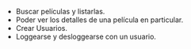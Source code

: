 
- Buscar películas y listarlas.
- Poder ver los detalles de una película en particular.
- Crear Usuarios.
- Loggearse y desloggearse con un usuario.




